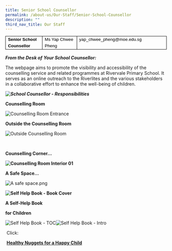 ```yaml
---
title: Senior School Counsellor
permalink: /about-us/Our-Staff/Senior-School-Counsellor
description: ""
third_nav_title: Our Staff
---
```

<table style="margin: 0px; outline: 0px; padding: 0px; border-collapse: collapse; max-width: 100%; color: rgb(0, 0, 0); font-family: Helvetica; font-size: 13px; font-style: normal; font-variant-ligatures: normal; font-variant-caps: normal; font-weight: 400; letter-spacing: normal; orphans: 2; text-align: left; text-transform: none; white-space: normal; widows: 2; word-spacing: 0px; -webkit-text-stroke-width: 0px; text-decoration-thickness: initial; text-decoration-style: initial; text-decoration-color: initial; border: none; width: 652px; height: 45px;" cellpadding="0" cellspacing="0" border="1" class="MsoTableGrid"><tbody style="margin: 0px; outline: 0px; padding: 0px;"><tr style="margin: 0px; outline: 0px; padding: 0px; height: 14.35pt;"><td style="margin: 0px; outline: 0px; padding: 0cm 5.4pt; width: 138px; border: 1pt solid windowtext; height: 14.35pt;" valign="top" width="123"><p style="margin: 0cm 0cm 0.0001pt; outline: 0px; padding: 0px; line-height: 20px !important; color: rgb(0, 0, 0); font-family: Helvetica; font-size: 13px;"><em style="margin: 0px; outline: 0px; padding: 0px;"><span style="margin: 0px; outline: 0px; padding: 0px; font-size: 10pt; font-family: Arial, sans-serif; font-style: normal;"><b style="margin: 0px; outline: 0px; padding: 0px;">Senior School Counsellor</b></span></em><i style="margin: 0px; outline: 0px; padding: 0px;"><span style="margin: 0px; outline: 0px; padding: 0px; font-size: 10pt; font-family: Arial, sans-serif;"></span></i></p></td><td style="margin: 0px; outline: 0px; padding: 0cm 5.4pt; width: 158px; border-top: 1pt solid windowtext; border-right: 1pt solid windowtext; border-bottom: 1pt solid windowtext; border-image: initial; border-left: none; height: 14.35pt;" valign="top" width="142"><p style="margin: 0cm 0cm 0.0001pt; outline: 0px; padding: 0px; line-height: 20px !important; color: rgb(0, 0, 0); font-family: Helvetica; font-size: 13px;"><span style="margin: 0px; outline: 0px; padding: 0px; font-size: 10pt; font-family: Arial, sans-serif;">Ms Yap Chwee Pheng</span></p></td><td style="margin: 0px; outline: 0px; padding: 0cm 5.4pt; width: 355px; border-top: 1pt solid windowtext; border-right: 1pt solid windowtext; border-bottom: 1pt solid windowtext; border-image: initial; border-left: none; height: 14.35pt;" valign="top" width="337"><p style="margin: 0px 0px 0.0001pt; outline: 0px; padding: 0px; line-height: 20px; color: rgb(0, 0, 0); font-family: Helvetica; font-size: 13px;" class="MsoNormal"><span style="margin: 0px; outline: 0px; padding: 0px; font-size: 10pt; line-height: 20px; font-family: Arial, sans-serif;">yap_chwee_pheng@moe.edu.sg<i style="margin: 0px; outline: 0px; padding: 0px;"></i></span></p></td></tr></tbody></table>

**_From the Desk of_**&nbsp;**_Your School Counsellor:_**

The webpage aims to promote the visibility and accessibility of the counselling service and related programmes at Rivervale Primary School. It serves as an online outreach to the Riverlites and the various stakeholders in a collaborative effort to enhance the well-being of children.

**_![School Counsellor - Responsibilities](https://rivervalepri.moe.edu.sg/qql/slot/u143/About-Us/Staff/Counsellor/Ph2.jpg.png)_**

**Counselling Room**

![Counselling Room Entrance](https://rivervalepri.moe.edu.sg/qql/slot/u143/About-Us/Staff/Counsellor/Ph3.jpg)

**Outside the Counselling Room**

![Outside Counselling Room](https://rivervalepri.moe.edu.sg/qql/slot/u143/About-Us/Staff/Counsellor/Ph4.jpg)

&nbsp;

**Counselling Corner…**

**![Counselling Room Interior 01](https://rivervalepri.moe.edu.sg/qql/slot/u143/About-Us/Staff/Counsellor/Ph5.jpg)**

**A Safe Space…**

![A safe space.png](https://rivervalepri.moe.edu.sg/qql/slot/u143/A%20safe%20space.png)&nbsp;

**![Self Help Book - Book Cover](https://rivervalepri.moe.edu.sg/qql/slot/u143/About-Us/Staff/Counsellor/.tn.Ph7.jpg.mid.jpg)**

**A Self-Help Book**

****for Children****

![Self Help Book - TOC](https://rivervalepri.moe.edu.sg/qql/slot/u143/About-Us/Staff/Counsellor/.tn.Nu1.png.mid.jpg)![Self Help Book - Intro](https://rivervalepri.moe.edu.sg/qql/slot/u143/About-Us/Staff/Counsellor/Ph8.jpg)

&nbsp;Click:

&nbsp;**[Healthy Nuggets for a Happy Child](https://rivervalepri.moe.edu.sg/qql/slot/u143/About-Us/Staff/Counsellor/Healthy%20Nuggets%20for%20a%20Happy%20Child.pdf)**
